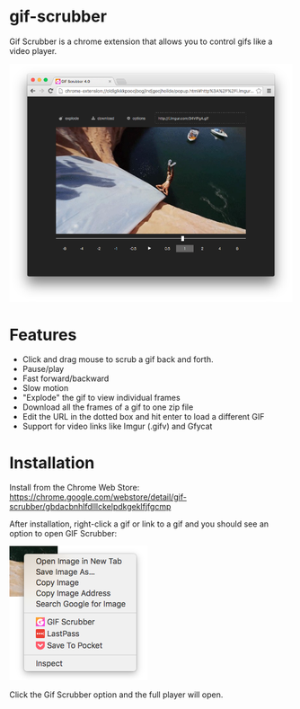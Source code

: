 <meta property="og:image"
    content="https://raw.githubusercontent.com/0ui/gif-scrubber/master/img/icon-128.png"/>

# gif-scrubber

Gif Scrubber is a chrome extension that allows you to control gifs like a video player.

![](https://raw.githubusercontent.com/0ui/gif-scrubber/master/img/screenshot-main.png)

# Features

- Click and drag mouse to scrub a gif back and forth.
- Pause/play
- Fast forward/backward
- Slow motion
- "Explode" the gif to view individual frames
- Download all the frames of a gif to one zip file
- Edit the URL in the dotted box and hit enter to load a different GIF
- Support for video links like Imgur (.gifv) and Gfycat

# Installation

Install from the Chrome Web Store: https://chrome.google.com/webstore/detail/gif-scrubber/gbdacbnhlfdlllckelpdkgeklfjfgcmp

After installation, right-click a gif or link to a gif and you should see an option to open GIF Scrubber:

![](https://raw.githubusercontent.com/0ui/gif-scrubber/master/img/screenshot-menu.png)

Click the Gif Scrubber option and the full player will open.
